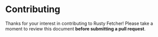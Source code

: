 # Contributing

Thanks for your interest in contributing to Rusty Fetcher! Please take a moment to review this document **before submitting a pull request**. 
